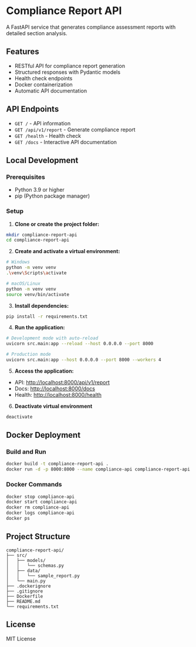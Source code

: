 # Compliance Report API

A FastAPI service that generates compliance assessment reports with detailed section analysis.

## Features

- RESTful API for compliance report generation
- Structured responses with Pydantic models
- Health check endpoints
- Docker containerization
- Automatic API documentation

## API Endpoints

- `GET /` - API information  
- `GET /api/v1/report` - Generate compliance report  
- `GET /health` - Health check  
- `GET /docs` - Interactive API documentation  

## Local Development

### Prerequisites
- Python 3.9 or higher
- pip (Python package manager)

### Setup

1. **Clone or create the project folder:**
```bash
mkdir compliance-report-api
cd compliance-report-api
````

2. **Create and activate a virtual environment:**

```bash
# Windows
python -m venv venv
.\venv\Scripts\activate

# macOS/Linux
python -m venv venv
source venv/bin/activate
```

3. **Install dependencies:**

```bash
pip install -r requirements.txt
```

4. **Run the application:**

```bash
# Development mode with auto-reload
uvicorn src.main:app --reload --host 0.0.0.0 --port 8000

# Production mode
uvicorn src.main:app --host 0.0.0.0 --port 8000 --workers 4
```

5. **Access the application:**

* API: [http://localhost:8000/api/v1/report](http://localhost:8000/api/v1/report)
* Docs: [http://localhost:8000/docs](http://localhost:8000/docs)
* Health: [http://localhost:8000/health](http://localhost:8000/health)

6. **Deactivate virtual environment**

```bash
deactivate
```

## Docker Deployment

### Build and Run

```bash
docker build -t compliance-report-api .
docker run -d -p 8000:8000 --name compliance-api compliance-report-api
```

### Docker Commands

```bash
docker stop compliance-api
docker start compliance-api
docker rm compliance-api
docker logs compliance-api
docker ps
```

## Project Structure

```
compliance-report-api/
├── src/
│   ├── models/
│   │   └── schemas.py
│   ├── data/
│   │   └── sample_report.py
│   └── main.py
├── .dockerignore
├── .gitignore
├── Dockerfile
├── README.md
└── requirements.txt
```

## License

MIT License